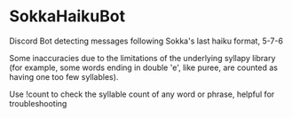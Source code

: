 # SokkaHaikuBot
Discord Bot detecting messages following Sokka's last haiku format, 5-7-6

Some inaccuracies due to the limitations of the underlying syllapy library (for example, some words ending in double 'e', like puree, are counted as having one too few syllables).

Use !count to check the syllable count of any word or phrase, helpful for troubleshooting
